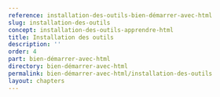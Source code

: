 ```yaml
---
reference: installation-des-outils-bien-démarrer-avec-html
slug: installation-des-outils
concept: installation-des-outils-apprendre-html
title: Installation des outils
description: ''
order: 4
part: bien-démarrer-avec-html
directory: bien-démarrer-avec-html
permalink: bien-démarrer-avec-html/installation-des-outils
layout: chapters
---
```


